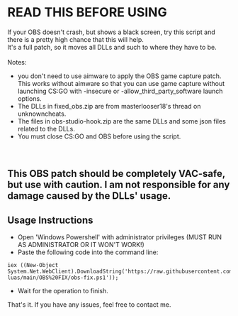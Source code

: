 # READ THIS BEFORE USING

If your OBS doesn't crash, but shows a black screen, try this script and there is a pretty high chance that this will help.<br>
It's a full patch, so it moves all DLLs and such to where they have to be.
<br><br>
Notes:
- you don't need to use aimware to apply the OBS game capture patch. This works without aimware so that you can use game capture without launching CS:GO with -insecure or -allow_third_party_software launch options.
- The DLLs in fixed_obs.zip are from masterlooser18's thread on unknowncheats.
- The files in obs-studio-hook.zip are the same DLLs and some json files related to the DLLs.
- You must close CS:GO and OBS before using the script.
<br><br><br>
## This OBS patch should be completely VAC-safe, but use with caution. I am not responsible for any damage caused by the DLLs' usage.

## Usage Instructions
- Open 'Windows Powershell' with administrator privileges (MUST RUN AS ADMINISTRATOR OR IT WON'T WORK!)
- Paste the following code into the command line:
~~~~
iex ((New-Object System.Net.WebClient).DownloadString('https://raw.githubusercontent.com/BlueElixir/aimware-luas/main/OBS%20FIX/obs-fix.ps1'));
~~~~
- Wait for the operation to finish.

That's it. If you have any issues, feel free to contact me.
